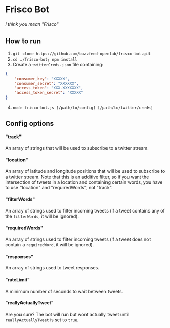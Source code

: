 # Frisco Bot
###### I think you mean "Frisco"

## How to run

1. `git clone https://github.com/buzzfeed-openlab/frisco-bot.git`
2. `cd ./frisco-bot; npm install`
3. Create a `twitterCreds.json` file containing:

  ```json
  {
      "consumer_key": "XXXXX",
      "consumer_secret": "XXXXXX",
      "access_token": "XXX-XXXXXXX",
      "access_token_secret": "XXXXX"
  }
```
4. `node frisco-bot.js [/path/to/config] [/path/to/twitter/creds]`

## Config options

#### "track"
An array of strings that will be used to subscribe to a twitter stream.

#### "location"
An array of latitude and longitude positions that will be used to subscribe to a twitter stream. Note that this is an additive filter, so if you want the intersection of tweets in a location and containing certain words, you have to use "location" and "requiredWords", not "track".

#### "filterWords"
An array of strings used to filter incoming tweets (if a tweet contains any of the `filterWords`, it will be ignored).

#### "requiredWords"
An array of strings used to filter incoming tweets (if a tweet does not contain a `requiredWord`, it will be ignored).

#### "responses"
An array of strings used to tweet responses.

#### "rateLimit"
A minimum number of seconds to wait between tweets.

#### "reallyActuallyTweet"
Are you sure? The bot will run but wont actually tweet until `reallyActuallyTweet` is set to `true`.
